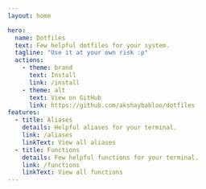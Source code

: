 ```yaml
---
layout: home

hero:
  name: Dotfiles
  text: Few helpful dotfiles for your system.
  tagline: "Use it at your own risk :p"
  actions:
    - theme: brand
      text: Install
      link: /install
    - theme: alt
      text: View on GitHub
      link: https://github.com/akshaybabloo/dotfiles
features:
  - title: Aliases
    details: Helpful aliases for your terminal.
    link: /aliases
    linkText: View all aliases
  - title: Functions
    details: Few helpful functions for your terminal.
    link: /functions
    linkText: View all functions
---
```


